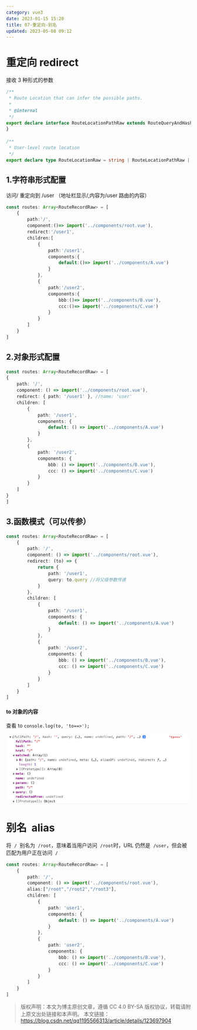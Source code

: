```yaml
---
category: vue3
date: 2023-01-15 15:20
title: 07-重定向-别名
updated: 2023-05-08 09:12
---
```


# 重定向 redirect

接收 3 种形式的参数

```ts
/**
 * Route Location that can infer the possible paths.
 *
 * @internal
 */
export declare interface RouteLocationPathRaw extends RouteQueryAndHash, MatcherLocationAsPath, RouteLocationOptions {
}

/**
 * User-level route location
 */
export declare type RouteLocationRaw = string | RouteLocationPathRaw | RouteLocationNamedRaw;

```

## 1.字符串形式配置

访问/ 重定向到 /user （地址栏显示/,内容为/user 路由的内容）

```ts
const routes: Array<RouteRecordRaw> = [
    {
        path:'/',
        component:()=> import('../components/root.vue'),
        redirect:'/user1',
        children:[
            {
                path:'/user1',
                components:{
                    default:()=> import('../components/A.vue')
                }
            },
            {
                path:'/user2',
                components:{
                    bbb:()=> import('../components/B.vue'),
                    ccc:()=> import('../components/C.vue')
                }
            }
        ]
    }
]
```

## 2.对象形式配置

```ts
const routes: Array<RouteRecordRaw> = [
{
    path: '/',
    component: () => import('../components/root.vue'),
    redirect: { path: '/user1' }, //name: 'user'
    children: [
        {
            path: '/user1',
            components: {
                default: () => import('../components/A.vue')
            }
        },
        {
            path: '/user2',
            components: {
                bbb: () => import('../components/B.vue'),
                ccc: () => import('../components/C.vue')
            }
        }
    ]
}
]

```

## 3.函数模式（可以传参）

```ts
const routes: Array<RouteRecordRaw> = [
    {
        path: '/',
        component: () => import('../components/root.vue'),
        redirect: (to) => {
            return {
                path: '/user1',
                query: to.query //将父级参数传递
            }
        },
        children: [
            {
                path: '/user1',
                components: {
                    default: () => import('../components/A.vue')
                }
            },
            {
                path: '/user2',
                components: {
                    bbb: () => import('../components/B.vue'),
                    ccc: () => import('../components/C.vue')
                }
            }
        ]
    }
]
```

#### to 对象的内容

查看 to `console.log(to, 'to==>');`

![](./_images/image-2023-01-15_15-49-07-599-07-重定向-别名.png)

# 别名  alias

将  `/`  别名为  `/root`，意味着当用户访问  `/root`时，URL 仍然是  `/user`，但会被匹配为用户正在访问  `/`

```ts
const routes: Array<RouteRecordRaw> = [
    {
        path: '/',
        component: () => import('../components/root.vue'),
        alias:["/root","/root2","/root3"],
        children: [
            {
                path: 'user1',
                components: {
                    default: () => import('../components/A.vue')
                }
            },
            {
                path: 'user2',
                components: {
                    bbb: () => import('../components/B.vue'),
                    ccc: () => import('../components/C.vue')
                }
            }
        ]
    }
]
```

> 版权声明：本文为博主原创文章，遵循 CC 4.0 BY-SA 版权协议，转载请附上原文出处链接和本声明。
> 本文链接：https://blog.csdn.net/qq1195566313/article/details/123697904